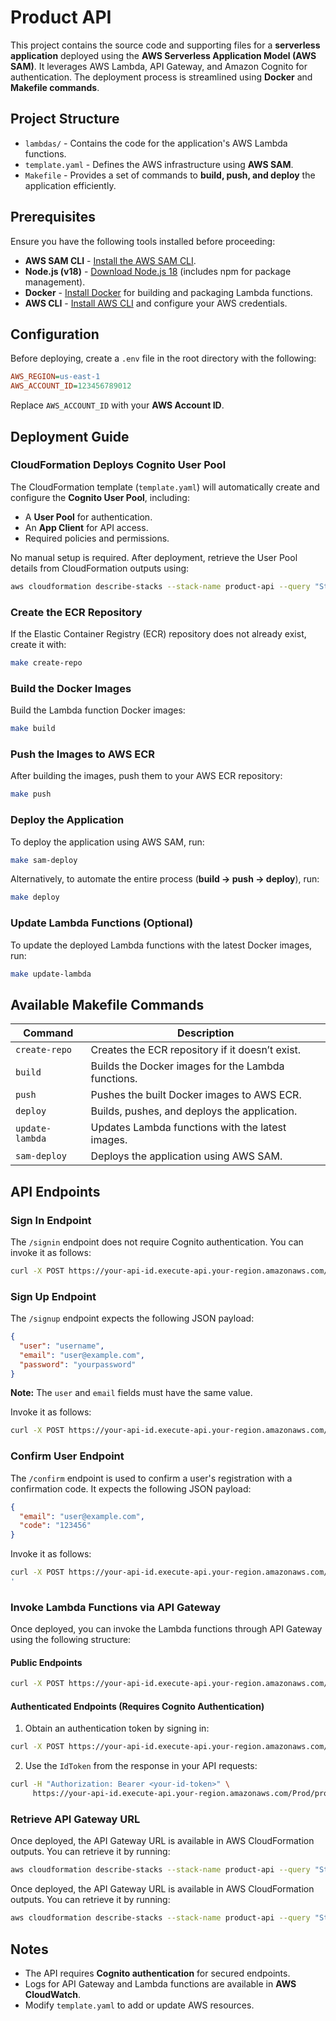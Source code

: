 # Product API

This project contains the source code and supporting files for a **serverless application** deployed using the **AWS Serverless Application Model (AWS SAM)**. It leverages AWS Lambda, API Gateway, and Amazon Cognito for authentication. The deployment process is streamlined using **Docker** and **Makefile commands**.

## Project Structure

- `lambdas/` - Contains the code for the application's AWS Lambda functions.
- `template.yaml` - Defines the AWS infrastructure using **AWS SAM**.
- `Makefile` - Provides a set of commands to **build, push, and deploy** the application efficiently.

## Prerequisites

Ensure you have the following tools installed before proceeding:

- **AWS SAM CLI** - [Install the AWS SAM CLI](https://docs.aws.amazon.com/serverless-application-model/latest/developerguide/serverless-sam-cli-install.html).
- **Node.js (v18)** - [Download Node.js 18](https://nodejs.org/en/) (includes npm for package management).
- **Docker** - [Install Docker](https://hub.docker.com/search/?type=edition\&offering=community) for building and packaging Lambda functions.
- **AWS CLI** - [Install AWS CLI](https://docs.aws.amazon.com/cli/latest/userguide/install-cliv2.html) and configure your AWS credentials.

## Configuration

Before deploying, create a `.env` file in the root directory with the following:

```ini
AWS_REGION=us-east-1
AWS_ACCOUNT_ID=123456789012
```

Replace `AWS_ACCOUNT_ID` with your **AWS Account ID**.

## Deployment Guide

### CloudFormation Deploys Cognito User Pool

The CloudFormation template (`template.yaml`) will automatically create and configure the **Cognito User Pool**, including:

- A **User Pool** for authentication.
- An **App Client** for API access.
- Required policies and permissions.

No manual setup is required. After deployment, retrieve the User Pool details from CloudFormation outputs using:

```bash
aws cloudformation describe-stacks --stack-name product-api --query "Stacks[0].Outputs"
```



### Create the ECR Repository

If the Elastic Container Registry (ECR) repository does not already exist, create it with:

```bash
make create-repo
```

### Build the Docker Images

Build the Lambda function Docker images:

```bash
make build
```

### Push the Images to AWS ECR

After building the images, push them to your AWS ECR repository:

```bash
make push
```

### Deploy the Application

To deploy the application using AWS SAM, run:

```bash
make sam-deploy
```

Alternatively, to automate the entire process (**build → push → deploy**), run:

```bash
make deploy
```

### Update Lambda Functions (Optional)

To update the deployed Lambda functions with the latest Docker images, run:

```bash
make update-lambda
```

## Available Makefile Commands

| Command         | Description                                        |
| --------------- | -------------------------------------------------- |
| `create-repo`   | Creates the ECR repository if it doesn’t exist.    |
| `build`         | Builds the Docker images for the Lambda functions. |
| `push`          | Pushes the built Docker images to AWS ECR.         |
| `deploy`        | Builds, pushes, and deploys the application.       |
| `update-lambda` | Updates Lambda functions with the latest images.   |
| `sam-deploy`    | Deploys the application using AWS SAM.             |

## API Endpoints

### Sign In Endpoint

The `/signin` endpoint does not require Cognito authentication. You can invoke it as follows:

```bash
curl -X POST https://your-api-id.execute-api.your-region.amazonaws.com/Prod/signin -d '{"email": "user@example.com", "password": "yourpassword"}'
```

### Sign Up Endpoint

The `/signup` endpoint expects the following JSON payload:

```json
{
  "user": "username",
  "email": "user@example.com",
  "password": "yourpassword"
}
```

**Note:** The `user` and `email` fields must have the same value.

Invoke it as follows:

```bash
curl -X POST https://your-api-id.execute-api.your-region.amazonaws.com/Prod/signup -d '{"user": "username", "email": "user@example.com", "password": "yourpassword"}'
```

### Confirm User Endpoint

The `/confirm` endpoint is used to confirm a user's registration with a confirmation code. It expects the following JSON payload:

```json
{
  "email": "user@example.com",
  "code": "123456"
}
```

Invoke it as follows:

```bash
curl -X POST https://your-api-id.execute-api.your-region.amazonaws.com/Prod/confirm -d '{"email": "user@example.com", "code": "123456"}'
'
```


### Invoke Lambda Functions via API Gateway

Once deployed, you can invoke the Lambda functions through API Gateway using the following structure:

#### **Public Endpoints**

```bash
curl -X POST https://your-api-id.execute-api.your-region.amazonaws.com/Prod/signup -d '{"email": "user@example.com", "password": "yourpassword"}'
```

#### **Authenticated Endpoints** (Requires Cognito Authentication)

1. Obtain an authentication token by signing in:

```bash
curl -X POST https://your-api-id.execute-api.your-region.amazonaws.com/Prod/signin -d '{"email": "user@example.com", "password": "yourpassword"}'
```

2. Use the `IdToken` from the response in your API requests:

```bash
curl -H "Authorization: Bearer <your-id-token>" \
     https://your-api-id.execute-api.your-region.amazonaws.com/Prod/products
```

### Retrieve API Gateway URL

Once deployed, the API Gateway URL is available in AWS CloudFormation outputs.
You can retrieve it by running:

```bash
aws cloudformation describe-stacks --stack-name product-api --query "Stacks[0].Outputs"
```

Once deployed, the API Gateway URL is available in AWS CloudFormation outputs.
You can retrieve it by running:

```bash
aws cloudformation describe-stacks --stack-name product-api --query "Stacks[0].Outputs"
```

## Notes

- The API requires **Cognito authentication** for secured endpoints.
- Logs for API Gateway and Lambda functions are available in **AWS CloudWatch**.
- Modify `template.yaml` to add or update AWS resources.


